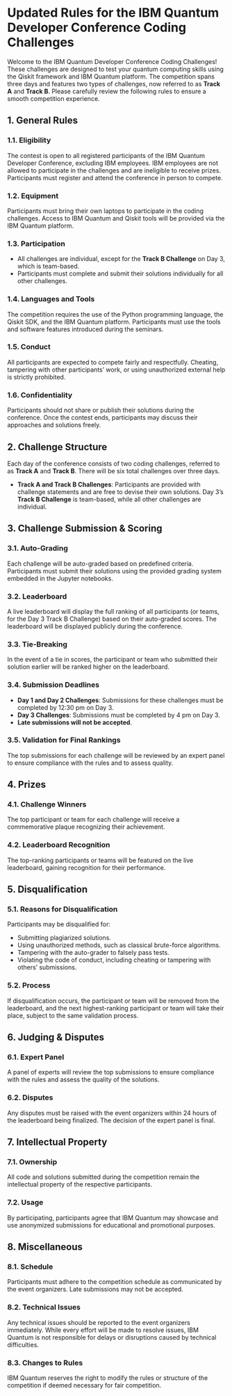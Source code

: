 # Updated Rules for the IBM Quantum Developer Conference Coding Challenges

Welcome to the IBM Quantum Developer Conference Coding Challenges! These challenges are designed to test your quantum computing skills using the Qiskit framework and IBM Quantum platform. The competition spans three days and features two types of challenges, now referred to as **Track A** and **Track B**. Please carefully review the following rules to ensure a smooth competition experience.

## 1. General Rules

### 1.1. Eligibility
The contest is open to all registered participants of the IBM Quantum Developer Conference, excluding IBM employees. IBM employees are not allowed to participate in the challenges and are ineligible to receive prizes. Participants must register and attend the conference in person to compete.

### 1.2. Equipment
Participants must bring their own laptops to participate in the coding challenges. Access to IBM Quantum and Qiskit tools will be provided via the IBM Quantum platform.

### 1.3. Participation
- All challenges are individual, except for the **Track B Challenge** on Day 3, which is team-based.
- Participants must complete and submit their solutions individually for all other challenges.

### 1.4. Languages and Tools
The competition requires the use of the Python programming language, the Qiskit SDK, and the IBM Quantum platform. Participants must use the tools and software features introduced during the seminars.

### 1.5. Conduct
All participants are expected to compete fairly and respectfully. Cheating, tampering with other participants’ work, or using unauthorized external help is strictly prohibited.

### 1.6. Confidentiality
Participants should not share or publish their solutions during the conference. Once the contest ends, participants may discuss their approaches and solutions freely.

## 2. Challenge Structure

Each day of the conference consists of two coding challenges, referred to as **Track A** and **Track B**. There will be six total challenges over three days.

- **Track A and Track B Challenges**: Participants are provided with challenge statements and are free to devise their own solutions. Day 3’s **Track B Challenge** is team-based, while all other challenges are individual.

## 3. Challenge Submission & Scoring

### 3.1. Auto-Grading
Each challenge will be auto-graded based on predefined criteria. Participants must submit their solutions using the provided grading system embedded in the Jupyter notebooks.

### 3.2. Leaderboard
A live leaderboard will display the full ranking of all participants (or teams, for the Day 3 Track B Challenge) based on their auto-graded scores. The leaderboard will be displayed publicly during the conference.

### 3.3. Tie-Breaking
In the event of a tie in scores, the participant or team who submitted their solution earlier will be ranked higher on the leaderboard.

### 3.4. Submission Deadlines
- **Day 1 and Day 2 Challenges**: Submissions for these challenges must be completed by 12:30 pm on Day 3.
- **Day 3 Challenges**: Submissions must be completed by 4 pm on Day 3.
- **Late submissions will not be accepted**.

### 3.5. Validation for Final Rankings
The top submissions for each challenge will be reviewed by an expert panel to ensure compliance with the rules and to assess quality.

## 4. Prizes

### 4.1. Challenge Winners
The top participant or team for each challenge will receive a commemorative plaque recognizing their achievement.

### 4.2. Leaderboard Recognition
The top-ranking participants or teams will be featured on the live leaderboard, gaining recognition for their performance.

## 5. Disqualification

### 5.1. Reasons for Disqualification
Participants may be disqualified for:
- Submitting plagiarized solutions.
- Using unauthorized methods, such as classical brute-force algorithms.
- Tampering with the auto-grader to falsely pass tests.
- Violating the code of conduct, including cheating or tampering with others’ submissions.

### 5.2. Process
If disqualification occurs, the participant or team will be removed from the leaderboard, and the next highest-ranking participant or team will take their place, subject to the same validation process.

## 6. Judging & Disputes

### 6.1. Expert Panel
A panel of experts will review the top submissions to ensure compliance with the rules and assess the quality of the solutions.

### 6.2. Disputes
Any disputes must be raised with the event organizers within 24 hours of the leaderboard being finalized. The decision of the expert panel is final.

## 7. Intellectual Property

### 7.1. Ownership
All code and solutions submitted during the competition remain the intellectual property of the respective participants.

### 7.2. Usage
By participating, participants agree that IBM Quantum may showcase and use anonymized submissions for educational and promotional purposes.

## 8. Miscellaneous

### 8.1. Schedule
Participants must adhere to the competition schedule as communicated by the event organizers. Late submissions may not be accepted.

### 8.2. Technical Issues
Any technical issues should be reported to the event organizers immediately. While every effort will be made to resolve issues, IBM Quantum is not responsible for delays or disruptions caused by technical difficulties.

### 8.3. Changes to Rules
IBM Quantum reserves the right to modify the rules or structure of the competition if deemed necessary for fair competition.